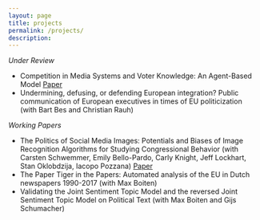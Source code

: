 ```yaml
---
layout: page
title: projects
permalink: /projects/
description:
---
```



*Under Review*

- Competition in Media Systems and Voter Knowledge: An Agent-Based Model [Paper](https://osf.io/u7wbr/)
- Undermining, defusing, or defending European integration? Public communication of European executives in times of EU politicization (with Bart Bes and Christian Rauh)

*Working Papers*
- The Politics of Social Media Images: Potentials and Biases of Image Recognition Algorithms for Studying Congressional Behavior (with Carsten Schwemmer, Emily Bello-Pardo, Carly Knight, Jeff Lockhart, Stan Oklobdzija, Iacopo Pozzana) [Paper](https://osf.io/preprints/socarxiv/as25q/)
- The Paper Tiger in the Papers: Automated analysis of the EU in Dutch newspapers 1990-2017 (with Max Boiten)
- Validating the Joint Sentiment Topic Model and the reversed Joint Sentiment Topic Model on Political Text (with Max Boiten and Gijs Schumacher)
